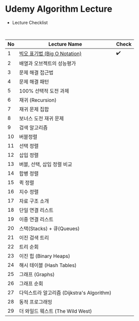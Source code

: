 # Udemy Algorithm Lecture


* Lecture Checklist

<!-- :heavy_check_mark: -->

<br/>

No  | Lecture Name | Check
-- | ------- | -----
1 | [빅오 표기법 (Big O Notation)](https://github.com/Jwon9876/Problem-Solving/tree/main/UdemyAlgorithmLecture/BigONotation) | :heavy_check_mark:
2 | 배열과 오브젝트의 성능평가 | 
3 | 문제 해결 접근법 | 
4 | 문제 해결 패턴 | 
5 | 100% 선택적 도전 과제 | 
6 | 재귀 (Recursion) | 
7 | 재귀 문제 집합 | 
8 | 보너스 도전 재귀 문제 | 
9 | 검색 알고리즘 | 
10 | 버블정렬 | 
11 | 선택 정렬 | 
12 | 삽입 정렬 | 
13 | 버블, 선택, 삽입 정렬 비교 | 
14 | 합병 정렬 | 
15 | 퀵 정렬 | 
16 | 지수 정렬 | 
17 | 자료 구조 소개 | 
18 | 단일 연결 리스트 | 
19 | 이중 연결 리스트 | 
20 | 스택(Stacks) + 큐(Queues) | 
21 | 이진 검색 트리 | 
22 | 트리 순회 | 
23 | 이진 힙 (Binary Heaps) | 
24 | 해시 테이블 (Hash Tables) | 
25 | 그래프 (Graphs) | 
26 | 그래프 순회 | 
27 | 다익스트라 알고리즘 (Dijkstra's Algorithm) | 
28 | 동적 프로그래밍 | 
29 | 더 와일드 웨스트 (The Wild West) | 



